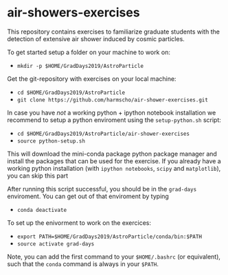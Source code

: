 # air-showers-exercises
This repository contains exercises to familiarize graduate students with the detection of extensive air shower induced by cosmic particles. 

To get started setup a folder on your machine to work on:  
* `mkdir -p $HOME/GradDays2019/AstroParticle`  

Get the git-repository with exercises on your local machine:  
* `cd $HOME/GradDays2019/AstroParticle`  
* `git clone https://github.com/harmscho/air-shower-exercises.git` 

In case you have *not* a working python + ipython notebook installation we recommend to setup a python enviroment using the `setup-python.sh` script:  
* `cd $HOME/GradDays2019/AstroParticle/air-shower-exercises`  
* `source python-setup.sh`

This will download the mini-conda package python package manager and install the packages that can be used for the exercise. If you already have a working python installation (with `ipython notebooks`, `scipy` and `matplotlib`), you can skip this part

After running this script successful, you should be in the `grad-days` enviroment. You can get out of that enviroment by typing 
* `conda deactivate`   

To set up the enivorment to work on the exercices:
* `export PATH=$HOME/GradDays2019/AstroParticle/conda/bin:$PATH`  
* `source activate grad-days`

Note, you can add the first command to your `$HOME/.bashrc` (or equivalent), such that the `conda` command is always in your `$PATH`.  



